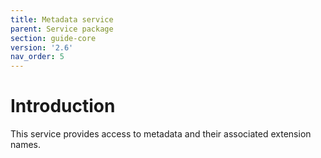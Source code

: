 ```yaml
---
title: Metadata service
parent: Service package
section: guide-core
version: '2.6'
nav_order: 5
---
```

# Introduction

This service provides access to metadata and their associated extension
names.
